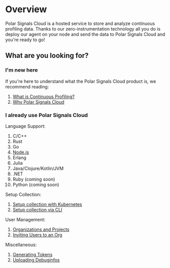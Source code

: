 # Overview

Polar Signals Cloud is a hosted service to store and analyze continuous profiling data. Thanks to our zero-instrumentation technology all you do is deploy our agent on your node and send the data to Polar Signals Cloud and you're ready to go!

## What are you looking for?

### I'm new here

If you're here to understand what the Polar Signals Cloud product is, we recommend reading:

1. [What is Continuous Profiling?](what-is-continuous-profiling)
2. [Why Polar Signals Cloud](why-polar-signals)

### I already use Polar Signals Cloud

Language Support:

1. C/C++
2. Rust
3. Go
4. [Node.js](nodejs)
5. Erlang
6. Julia
7. Java/Clojure/Kotlin/JVM
8. .NET
9. Ruby (coming soon)
10. Python (coming soon)

Setup Collection:

1. [Setup collection with Kubernetes](setup-collection-kubernetes)
2. [Setup collection via CLI](setup-collection-cli)

User Management:

1. [Organizations and Projects](organizations-and-projects)
2. [Inviting Users to an Org](invite-users)

Miscellaneous:

1. [Generating Tokens](generating-tokens)
2. [Uploading Debuginfos](uploading-debuginfos)
